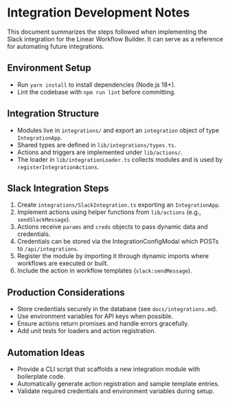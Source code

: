 # Integration Development Notes

This document summarizes the steps followed when implementing the Slack integration for the Linear Workflow Builder. It can serve as a reference for automating future integrations.

## Environment Setup
- Run `yarn install` to install dependencies (Node.js 18+).
- Lint the codebase with `npm run lint` before committing.

## Integration Structure
- Modules live in `integrations/` and export an `integration` object of type `IntegrationApp`.
- Shared types are defined in `lib/integrations/types.ts`.
- Actions and triggers are implemented under `lib/actions/`.
- The loader in `lib/integrationLoader.ts` collects modules and is used by `registerIntegrationActions`.

## Slack Integration Steps
1. Create `integrations/SlackIntegration.ts` exporting an `IntegrationApp`.
2. Implement actions using helper functions from `lib/actions` (e.g., `sendSlackMessage`).
3. Actions receive `params` and `creds` objects to pass dynamic data and credentials.
4. Credentials can be stored via the IntegrationConfigModal which POSTs to `/api/integrations`.
5. Register the module by importing it through dynamic imports where workflows are executed or built.
6. Include the action in workflow templates (`slack:sendMessage`).

## Production Considerations
- Store credentials securely in the database (see `docs/integrations.md`).
- Use environment variables for API keys when possible.
- Ensure actions return promises and handle errors gracefully.
- Add unit tests for loaders and action registration.

## Automation Ideas
- Provide a CLI script that scaffolds a new integration module with boilerplate code.
- Automatically generate action registration and sample template entries.
- Validate required credentials and environment variables during setup.

